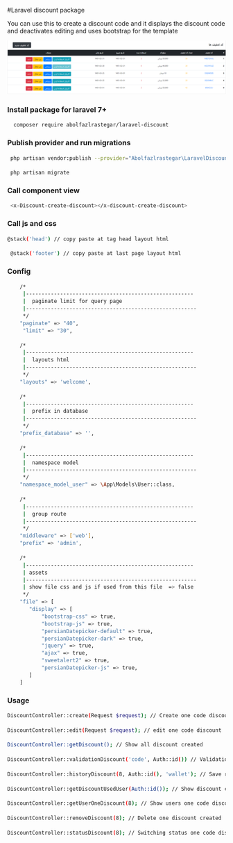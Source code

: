 #Laravel discount package

You can use this to create a discount code and it displays the discount code and deactivates editing and uses bootstrap for the template

![alt text](https://github.com/abolfazlrastegar/laravel-discount/blob/main/discount.png?raw=true)

### Install package for laravel 7+
```bash
  composer require abolfazlrastegar/laravel-discount
````

### Publish provider and run migrations
```bash
 php artisan vendor:publish --provider="Abolfazlrastegar\LaravelDiscount\Provider\DiscountServiceProvider" --force 
 
 php artisan migrate
```

### Call component view
```bash
 <x-Discount-create-discount></x-discount-create-discount>  
```
### Call js and css
```bash
@stack('head') // copy paste at tag head layout html  

 @stack('footer') // copy paste at last page layout html
```
### Config 
```bash
    /*
     |------------------------------------------------------
     |  paginate limit for query page
     |-------------------------------------------------------
     */
    "paginate" => "40",
     "limit" => "30",

    /*
     |------------------------------------------------------
     |  layouts html
     |-------------------------------------------------------
     */
    "layouts" => 'welcome',

    /*
     |------------------------------------------------------
     |  prefix in database
     |-------------------------------------------------------
     */
    "prefix_database" => '',

    /*
     |------------------------------------------------------
     |  namespace model
     |-------------------------------------------------------
     */
    "namespace_model_user" => \App\Models\User::class,

    /*
     |------------------------------------------------------
     |  group route
     |-------------------------------------------------------
     */
    "middleware" => ['web'],
    "prefix" => 'admin',

    /*
     |------------------------------------------------------
     | assets
     |-------------------------------------------------------
     | show file css and js if used from this file  => false
     */
    "file" => [
       "display" => [
           "bootstrap-css" => true,
           "bootstrap-js" => true,
           "persianDatepicker-default" => true,
           "persianDatepicker-dark" => true,
           "jquery" => true,
           "ajax" => true,
           "sweetalert2" => true,
           "persianDatepicker-js" => true,
       ]
    ]
```
### Usage
```bash
DiscountController::create(Request $request); // Create one code discount 

DiscountController::edit(Request $request); // edit one code discount

DiscountController::getDiscount(); // Show all discount created

DiscountController::validationDiscount('code', Auth::id()) // Validation discount code used user

DiscountController::historyDiscount(8, Auth::id(), 'wallet'); // Save report used discount codes

DiscountController::getDiscountUsedUser(Auth::id()); // Show discount codes one user used

DiscountController::getUserOneDiscount(8); // Show users one code discount used

DiscountController::removeDiscount(8); // Delete one discount created

DiscountController::statusDiscount(8); // Switching status one code discount
```
